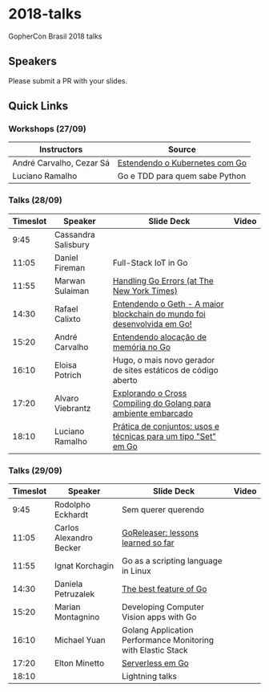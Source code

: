 # 2018-talks
GopherCon Brasil 2018 talks

## Speakers
Please submit a PR with your slides.

## Quick Links

### Workshops (27/09)

| Instructors | Source |
| ----------- | -------|
| André Carvalho, Cezar Sá | [Estendendo o Kubernetes com Go](https://github.com/andrestc/go-kubernetes-workshop) |
| Luciano Ramalho | Go e TDD para quem sabe Python |

### Talks (28/09)

| Timeslot    | Speaker     | Slide Deck | Video | 
| ----------- | ----------- | ---------- | ----- | 
| 9:45 | Cassandra Salisbury | | |
| 11:05 | Daniel Fireman | Full-Stack IoT in Go | |
| 11:55 | Marwan Sulaiman | [Handling Go Errors (at The New York Times)](https://slides.com/marwansameer/handling-go-errors#/) | |
| 14:30 | Rafael Calixto | [Entendendo o Geth - A maior blockchain do mundo foi desenvolvida em Go!](https://drive.google.com/file/d/1ayMFJMkNPDziXc7SQbOG5aTI6fpenjRb/view) | |
| 15:20 | André Carvalho | [Entendendo alocação de memória no Go](https://speakerdeck.com/andrestc/entendendo-alocacao-de-memoria-no-go) | |
| 16:10 | Eloisa Potrich | Hugo, o mais novo gerador de sites estáticos de código aberto | |
| 17:20 | Alvaro Viebrantz | [Explorando o Cross Compiling do Golang para ambiente embarcado](https://www.slideshare.net/alvarowolfx/explorando-go-em-ambiente-embarcado) | |
| 18:10 | Luciano Ramalho | [Prática de conjuntos: usos e técnicas para um tipo "Set" em Go](https://speakerdeck.com/ramalho/pratica-de-conjuntos-em-go) | |

### Talks (29/09)

| Timeslot    | Speaker     | Slide Deck | Video |
| ----------- | ----------- | ---------- | ----- |
| 9:45 | Rodolpho Eckhardt | Sem querer querendo | |
| 11:05 | Carlos Alexandro Becker | [GoReleaser: lessons learned so far](https://speakerdeck.com/caarlos0/goreleaser-lessons-learned) | |
| 11:55 | Ignat Korchagin | Go as a scripting language in Linux | |
| 14:30 | Daniela Petruzalek | [The best feature of Go](https://speakerdeck.com/danicat/the-best-feature-of-go-gophercon-br-2018) | |
| 15:20 | Marian Montagnino | Developing Computer Vision apps with Go | |
| 16:10 | Michael Yuan | Golang Application Performance Monitoring with Elastic Stack | |
| 17:20 | Elton Minetto | [Serverless em Go](https://www.slideshare.net/eminetto/serverless-em-go) | |
| 18:10 | | Lightning talks | |








